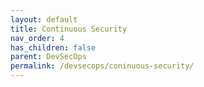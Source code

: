 ```yaml
---
layout: default
title: Continuous Security
nav_order: 4
has_children: false
parent: DevSecOps
permalink: /devsecops/coninuous-security/
---
```

